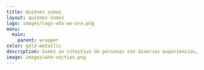```yaml
---
title: Quiénes somos
layout: quienes-somos
logo: images/logo-who-we-are.png
menu:
  main:
    parent: wrapper
color: gold-metallic
description: Somos un colectivo de personas con diversas experiencias, conocimientos y fortalezas, todas trabajando en distintos sectores para aportar a una sociedad civil en América Latina más fuerte y resiliente.
image: images/who-section.png
---
```

